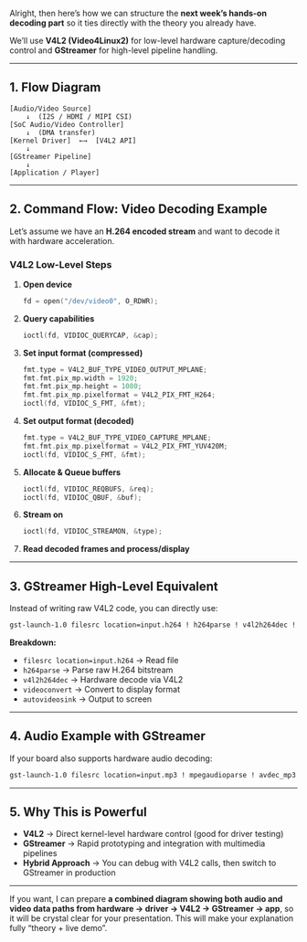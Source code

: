 Alright, then here’s how we can structure the **next week’s hands-on decoding part** so it ties directly with the theory you already have.

We’ll use **V4L2 (Video4Linux2)** for low-level hardware capture/decoding control and **GStreamer** for high-level pipeline handling.

---

## **1. Flow Diagram**

```
[Audio/Video Source]  
    ↓  (I2S / HDMI / MIPI CSI)
[SoC Audio/Video Controller]  
    ↓  (DMA transfer)
[Kernel Driver]  ←→  [V4L2 API]
    ↓
[GStreamer Pipeline]  
    ↓
[Application / Player]
```

---

## **2. Command Flow: Video Decoding Example**

Let’s assume we have an **H.264 encoded stream** and want to decode it with hardware acceleration.

### **V4L2 Low-Level Steps**

1. **Open device**

   ```c
   fd = open("/dev/video0", O_RDWR);
   ```
2. **Query capabilities**

   ```c
   ioctl(fd, VIDIOC_QUERYCAP, &cap);
   ```
3. **Set input format (compressed)**

   ```c
   fmt.type = V4L2_BUF_TYPE_VIDEO_OUTPUT_MPLANE;
   fmt.fmt.pix_mp.width = 1920;
   fmt.fmt.pix_mp.height = 1080;
   fmt.fmt.pix_mp.pixelformat = V4L2_PIX_FMT_H264;
   ioctl(fd, VIDIOC_S_FMT, &fmt);
   ```
4. **Set output format (decoded)**

   ```c
   fmt.type = V4L2_BUF_TYPE_VIDEO_CAPTURE_MPLANE;
   fmt.fmt.pix_mp.pixelformat = V4L2_PIX_FMT_YUV420M;
   ioctl(fd, VIDIOC_S_FMT, &fmt);
   ```
5. **Allocate & Queue buffers**

   ```c
   ioctl(fd, VIDIOC_REQBUFS, &req);
   ioctl(fd, VIDIOC_QBUF, &buf);
   ```
6. **Stream on**

   ```c
   ioctl(fd, VIDIOC_STREAMON, &type);
   ```
7. **Read decoded frames and process/display**

---

## **3. GStreamer High-Level Equivalent**

Instead of writing raw V4L2 code, you can directly use:

```bash
gst-launch-1.0 filesrc location=input.h264 ! h264parse ! v4l2h264dec ! videoconvert ! autovideosink
```

**Breakdown:**

* `filesrc location=input.h264` → Read file
* `h264parse` → Parse raw H.264 bitstream
* `v4l2h264dec` → Hardware decode via V4L2
* `videoconvert` → Convert to display format
* `autovideosink` → Output to screen

---

## **4. Audio Example with GStreamer**

If your board also supports hardware audio decoding:

```bash
gst-launch-1.0 filesrc location=input.mp3 ! mpegaudioparse ! avdec_mp3 ! audioconvert ! audioresample ! autoaudiosink
```

---

## **5. Why This is Powerful**

* **V4L2** → Direct kernel-level hardware control (good for driver testing)
* **GStreamer** → Rapid prototyping and integration with multimedia pipelines
* **Hybrid Approach** → You can debug with V4L2 calls, then switch to GStreamer in production

---

If you want, I can prepare **a combined diagram showing both audio and video data paths from hardware → driver → V4L2 → GStreamer → app**, so it will be crystal clear for your presentation.
This will make your explanation fully “theory + live demo”.
